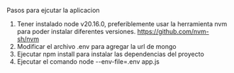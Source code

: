 Pasos para ejcutar la aplicacion

1. Tener instalado node v20.16.0, preferiblemente usar la herramienta nvm para poder instalar diferentes versiones. https://github.com/nvm-sh/nvm
2. Modificar el archivo .env para agregar la url de mongo
3. Ejecutar npm install para instalar las dependencias del proyecto
4. Ejecutar el comando node --env-file=.env app.js
